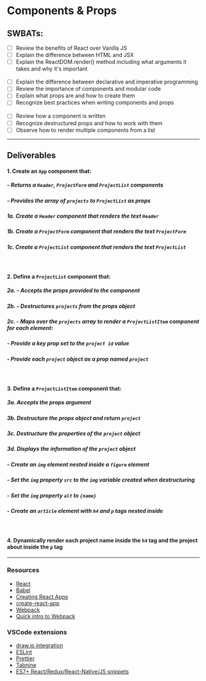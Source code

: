 # Components & Props

## SWBATs:

- [ ] Review the benefits of React over Vanilla JS
- [ ] Explain the difference between HTML and JSX 
- [ ] Explain the ReactDOM.render() method including what arguments it takes and why it's important
<br /><br />
- [ ] Explain the difference between declarative and imperative programming
- [ ] Review the importance of components and modular code
- [ ] Explain what props are and how to create them
- [ ] Recognize best practices when writing components and props
<br /><br />
- [ ] Review how a component is written
- [ ] Recognize destructured props and how to work with them
- [ ] Observe how to render multiple components from a list
---

## Deliverables

#### 1. Create an `App` component that:

##### - Returns a `Header`, `ProjectForm` and `ProjectList` components

##### - Provides the array of `projects` to `ProjectList` as props


##### 1a. Create a `Header` component that renders the text `Header`

##### 1b. Create a `ProjectForm` component that renders the text `ProjectForm`

##### 1c. Create a `ProjectList` component that renders the text `ProjectList`

<br />

#### 2. Define a `ProjectList` component that:

##### 2a. - Accepts the props provided to the component

##### 2b. - Destructures `projects` from the props object

##### 2c. - Maps over the `projects` array to render a `ProjectListItem` component for each element:

#####  - Provide a key prop set to the `project id` value

#####  - Provide each `project` object as a prop named `project`

<br />

#### 3. Define a `ProjectListItem` component that:

##### 3a. Accepts the props argument

##### 3b. Destructure the props object and return `project`

##### 3c. Destructure the properties of the `project` object

#####  3d. Displays the information of the `project` object

##### - Create an `img` element nested inside a `figure` element

##### - Set the `img` property `src` to the `img` variable created when destructuring

##### - Set the `img` property `alt` to `{name}`

##### - Create an `article` element with `h4` and `p` tags nested inside

<br />

#### 4. Dynamically render each project name inside the `h4` tag and the project about inside the `p` tag

***

### Resources

- [React](https://reactjs.org/)
- [Babel](https://babeljs.io/)
- [Creating React Apps](https://reactjs.org/docs/create-a-new-react-app.html)
- [create-react-app](https://create-react-app.dev/docs/getting-started)
- [Webpack](https://webpack.js.org/)
- [Quick intro to Webpack](https://medium.com/the-self-taught-programmer/what-is-webpack-and-why-should-i-care-part-1-introduction-ca4da7d0d8dc)

### VSCode extensions

- [draw.io integration](https://marketplace.visualstudio.com/items?itemName=hediet.vscode-drawio)
- [ESLint](https://marketplace.visualstudio.com/items?itemName=dbaeumer.vscode-eslint)
- [Prettier](https://marketplace.visualstudio.com/items?itemName=esbenp.prettier-vscode)
- [Tabnine](https://marketplace.visualstudio.com/items?itemName=TabNine.tabnine-vscode)
- [ES7+ React/Redux/React-Native/JS snippets](https://marketplace.visualstudio.com/items?itemName=dsznajder.es7-react-js-snippets)
